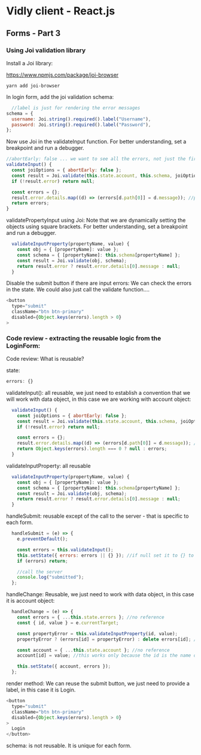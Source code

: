 # Vidly client - React.js

## Forms - Part 3

### Using Joi validation library
Install a Joi library:

https://www.npmjs.com/package/joi-browser

```
yarn add joi-browser
```

In login form, add the joi validation schema:
```javascript
  //label is just for rendering the error messages
schema = {
  username: Joi.string().required().label("Username"),
  password: Joi.string().required().label("Password"),
};
```

Now use Joi in the validateInput function. For better understanding, set a breakpoint and run a debugger.
```javascript
//abortEarly: false ... we want to see all the errors, not just the first one.
validateInput() {
  const joiOptions = { abortEarly: false };
  const result = Joi.validate(this.state.account, this.schema, joiOptions);
  if (!result.error) return null;

  const errors = {};
  result.error.details.map((d) => (errors[d.path[0]] = d.message)); //path[0] contains the property name
  return errors;
}
```

validatePropertyInput using Joi: Note that we are dynamically setting the objects using square brackets. For better understanding, set a breakpoint and run a debugger.
```javascript
  validateInputProperty(propertyName, value) {
    const obj = { [propertyName]: value };
    const schema = { [propertyName]: this.schema[propertyName] };
    const result = Joi.validate(obj, schema);
    return result.error ? result.error.details[0].message : null;
  }
```

Disable the submit button if there are input errors: We can check the errors in the state. We could also just call the validate function....
```javascript
<button
  type="submit"
  className="btn btn-primary"
  disabled={Object.keys(errors).length > 0}
>
```

### Code review - extracting the reusable logic from the LoginForm:

Code review: What is reusable?

state:
```javascript
errors: {}
```

validateInput(): all reusable, we just need to establish a convention that we will work with data object, in this case we are working with account object:
```javascript
  validateInput() {
    const joiOptions = { abortEarly: false };
    const result = Joi.validate(this.state.account, this.schema, joiOptions);
    if (!result.error) return null;

    const errors = {};
    result.error.details.map((d) => (errors[d.path[0]] = d.message)); //path[0] contains the property name
    return Object.keys(errors).length === 0 ? null : errors;
  }
```

validateInputProperty: all reusable
```javascript
  validateInputProperty(propertyName, value) {
    const obj = { [propertyName]: value };
    const schema = { [propertyName]: this.schema[propertyName] };
    const result = Joi.validate(obj, schema);
    return result.error ? result.error.details[0].message : null;
  }
```

handleSubmit: reusable except of the call to the server - that is specific to each form.
```javascript
  handleSubmit = (e) => {
    e.preventDefault();

    const errors = this.validateInput();
    this.setState({ errors: errors || {} }); //if null set it to {} to avoid exception
    if (errors) return;

    //call the server
    console.log("submitted");
  };
```

handleChange: Reusable, we just need to work with data object, in this case it is account object:
```javascript
  handleChange = (e) => {
    const errors = { ...this.state.errors }; //no reference
    const { id, value } = e.currentTarget;

    const propertyError = this.validateInputProperty(id, value);
    propertyError ? (errors[id] = propertyError) : delete errors[id]; //add the error or delete

    const account = { ...this.state.account }; //no reference
    account[id] = value; //this works only because the id is the name of the attribute

    this.setState({ account, errors });
  };
```

render method: We can reuse the submit button, we just need to provide a label, in this case it is Login.
```javascript
<button
  type="submit"
  className="btn btn-primary"
  disabled={Object.keys(errors).length > 0}
>
  Login
</button>
```

schema: is not reusable. It is unique for each form.
